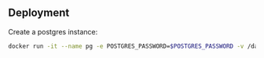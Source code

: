 ## Deployment

Create a postgres instance:

```bash
docker run -it --name pg -e POSTGRES_PASSWORD=$POSTGRES_PASSWORD -v /data/pg:/var/lib/postgresql/data -d -p 5432:5432 --rm postgres:14-alpine
```

